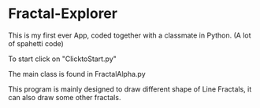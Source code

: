 # Fractal-Explorer

This is my first ever App, coded together with a classmate in Python. (A lot of spahetti code)

To start click on "ClicktoStart.py"

The main class is found in FractalAlpha.py

This program is mainly designed to draw different shape of Line Fractals, it can also draw some other fractals.





